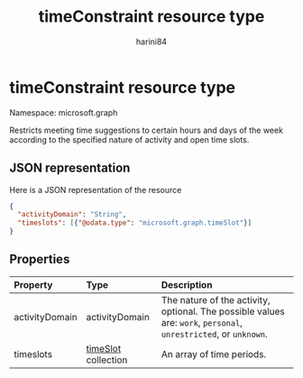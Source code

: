 ﻿---
title: "timeConstraint resource type"
description: "Restricts meeting time suggestions to certain hours and days of the week according to the specified nature of activity and open time slots."
localization_priority: Normal
author: "harini84"
ms.prod: ""
doc_type: resourcePageType
---

# timeConstraint resource type

Namespace: microsoft.graph

Restricts meeting time suggestions to certain hours and days of the week according to the specified nature of activity and open time slots.

## JSON representation

Here is a JSON representation of the resource

<!-- {
  "blockType": "resource",
  "optionalProperties": [

  ],
  "@odata.type": "microsoft.graph.timeConstraint"
}-->

```json
{
  "activityDomain": "String",
  "timeslots": [{"@odata.type": "microsoft.graph.timeSlot"}]
}

```

## Properties

| Property       | Type                               | Description                                                                                                      |
| :------------- | :--------------------------------- | :--------------------------------------------------------------------------------------------------------------- |
| activityDomain | activityDomain                     | The nature of the activity, optional. The possible values are: `work`, `personal`, `unrestricted`, or `unknown`. |
| timeslots      | [timeSlot](timeslot.md) collection | An array of time periods.                                                                                        |

<!-- uuid: 8fcb5dbc-d5aa-4681-8e31-b001d5168d79
2015-10-25 14:57:30 UTC -->

<!-- {
  "type": "#page.annotation",
  "description": "timeConstraint resource",
  "keywords": "",
  "section": "documentation",
  "tocPath": ""
}-->
